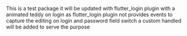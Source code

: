 This is a test package it will be updated with flutter_login plugin with a animated teddy on login as flutter_login plugin not provides events to capture the editing on login and password field switch a custom handled will be added to serve the purpose
